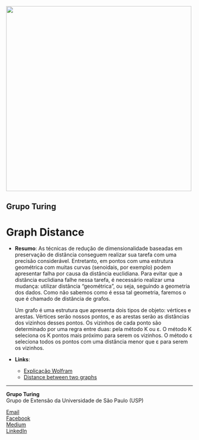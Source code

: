 <img src="https://i.ibb.co/DtHQ3FG/802x265-Logo-GT.png" width="500">

## Grupo Turing
# Graph Distance

- **Resumo**:
As técnicas de redução de dimensionalidade baseadas em preservação de distância conseguem realizar sua tarefa com uma precisão considerável. Entretanto, em pontos com uma estrutura geométrica com muitas curvas (senoidais, por exemplo) podem apresentar falha por causa da distância euclidiana. Para evitar que a distância euclidiana falhe nessa tarefa, é necessário realizar uma mudança: utilizar distância “geométrica”, ou seja, seguindo a geometria dos dados. Como não sabemos como é essa tal geometria, faremos o que é chamado de distância de grafos. 

    Um grafo é uma estrutura que apresenta dois tipos de objeto: vértices e arestas. Vértices serão nossos pontos, e as arestas serão as distâncias dos vizinhos desses pontos. Os vizinhos de cada ponto são determinado por uma regra entre duas: pela método K ou ε. O método K seleciona os K pontos mais próximo para serem os vizinhos. O método ε seleciona todos os pontos com uma distância menor que ε para serem os vizinhos. 

- **Links**:
    - [Explicação Wolfram](https://mathworld.wolfram.com/GraphDistance.html)
    - [Distance between two graphs](http://www.xavierdupre.fr/app/mlstatpy/helpsphinx/c_graph/graph_distance.html)



---
**Grupo Turing**  
Grupo de Extensão da Universidade de São Paulo (USP)

[Email](mailto:turing.usp@gmail.com)   
[Facebook](https://www.facebook.com/grupoturing.usp)  
[Medium](https://www.medium.com/turing-talks)  
[LinkedIn](https://www.linkedin.com/company/grupo-turing)

